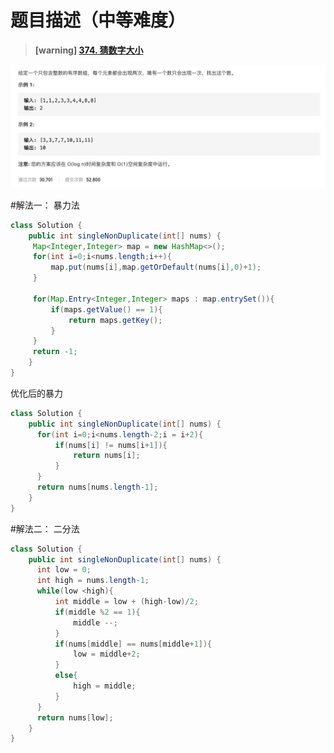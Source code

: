 #  **题目描述（中等难度）**

> **[warning] [374. 猜数字大小](https://leetcode-cn.com/problems/guess-number-higher-or-lower/)**

![](../image/540.png)

#解法一： 暴力法
```java
class Solution {
    public int singleNonDuplicate(int[] nums) {
     Map<Integer,Integer> map = new HashMap<>();
     for(int i=0;i<nums.length;i++){
         map.put(nums[i],map.getOrDefault(nums[i],0)+1);
     }
     
     for(Map.Entry<Integer,Integer> maps : map.entrySet()){
         if(maps.getValue() == 1){
             return maps.getKey();
         }
     }
     return -1;
    }
}
```

优化后的暴力
```java
class Solution {
    public int singleNonDuplicate(int[] nums) {
      for(int i=0;i<nums.length-2;i = i+2){
          if(nums[i] != nums[i+1]){
              return nums[i];
          }
      }
      return nums[nums.length-1];
    }
}
```

#解法二： 二分法

```java
class Solution {
    public int singleNonDuplicate(int[] nums) {
      int low = 0;
      int high = nums.length-1;
      while(low <high){
          int middle = low + (high-low)/2;
          if(middle %2 == 1){
              middle --;
          }
          if(nums[middle] == nums[middle+1]){
              low = middle+2;
          }
          else{
              high = middle;
          }
      }
      return nums[low];
    }
}
```



